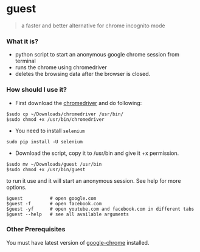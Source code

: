 # guest
>a faster and better alternative for chrome incognito mode

### What it is?
* python script to start an anonymous google chrome session from terminal
* runs the chrome using chromedriver
* deletes the browsing data after the browser is closed.

### How should I use it?

* First download the  [chromedriver](https://chromedriver.storage.googleapis.com/index.html?path=2.28/) and do following:
```
$sudo cp ~/Downloads/chromedriver /usr/bin/
$sudo chmod +x /usr/bin/chromedriver
```
* You need to install `selenium`
```
sudo pip install -U selenium
```
* Download the script, copy it to /usr/bin and give it +x permission.
```
$sudo mv ~/Downloads/guest /usr/bin
$sudo chmod +x /usr/bin/guest
```
to run it use and it will start an anonymous session.
See help for more options.
```
$guest          # open google.com
$guest -f       # open facebook.com
$guest -yf      # open youtube.com and facebook.com in different tabs
$guest --help   # see all available arguments
```

### Other Prerequisites
You must have latest version of [google-chrome](https://www.google.com/chrome/browser/desktop/index.html) installed.
